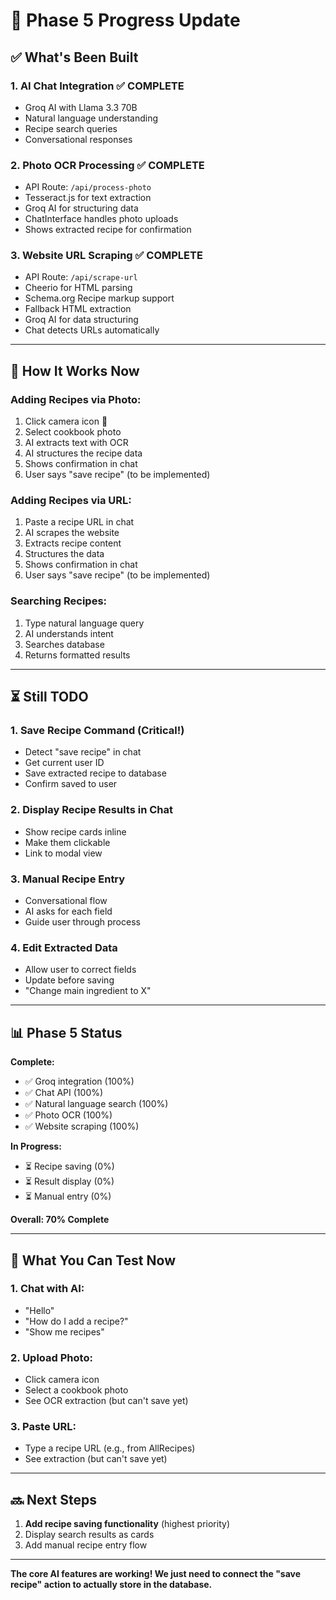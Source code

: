 # 🚀 Phase 5 Progress Update

## ✅ What's Been Built

### 1. **AI Chat Integration** ✅ COMPLETE
- Groq AI with Llama 3.3 70B
- Natural language understanding
- Recipe search queries
- Conversational responses

### 2. **Photo OCR Processing** ✅ COMPLETE
- API Route: `/api/process-photo`
- Tesseract.js for text extraction
- Groq AI for structuring data
- ChatInterface handles photo uploads
- Shows extracted recipe for confirmation

### 3. **Website URL Scraping** ✅ COMPLETE
- API Route: `/api/scrape-url`
- Cheerio for HTML parsing
- Schema.org Recipe markup support
- Fallback HTML extraction
- Groq AI for data structuring
- Chat detects URLs automatically

---

## 🎯 How It Works Now

### **Adding Recipes via Photo:**
1. Click camera icon 📸
2. Select cookbook photo
3. AI extracts text with OCR
4. AI structures the recipe data
5. Shows confirmation in chat
6. User says "save recipe" (to be implemented)

### **Adding Recipes via URL:**
1. Paste a recipe URL in chat
2. AI scrapes the website
3. Extracts recipe content
4. Structures the data
5. Shows confirmation in chat
6. User says "save recipe" (to be implemented)

### **Searching Recipes:**
1. Type natural language query
2. AI understands intent
3. Searches database
4. Returns formatted results

---

## ⏳ Still TODO

### 1. **Save Recipe Command** (Critical!)
- Detect "save recipe" in chat
- Get current user ID
- Save extracted recipe to database
- Confirm saved to user

### 2. **Display Recipe Results in Chat**
- Show recipe cards inline
- Make them clickable
- Link to modal view

### 3. **Manual Recipe Entry**
- Conversational flow
- AI asks for each field
- Guide user through process

### 4. **Edit Extracted Data**
- Allow user to correct fields
- Update before saving
- "Change main ingredient to X"

---

## 📊 Phase 5 Status

**Complete:**
- ✅ Groq integration (100%)
- ✅ Chat API (100%)
- ✅ Natural language search (100%)
- ✅ Photo OCR (100%)
- ✅ Website scraping (100%)

**In Progress:**
- ⏳ Recipe saving (0%)
- ⏳ Result display (0%)
- ⏳ Manual entry (0%)

**Overall: 70% Complete**

---

## 🧪 What You Can Test Now

### 1. **Chat with AI:**
- "Hello"
- "How do I add a recipe?"
- "Show me recipes"

### 2. **Upload Photo:**
- Click camera icon
- Select a cookbook photo
- See OCR extraction (but can't save yet)

### 3. **Paste URL:**
- Type a recipe URL (e.g., from AllRecipes)
- See extraction (but can't save yet)

---

## 🔜 Next Steps

1. **Add recipe saving functionality** (highest priority)
2. Display search results as cards
3. Add manual recipe entry flow

---

**The core AI features are working! We just need to connect the "save recipe" action to actually store in the database.**



